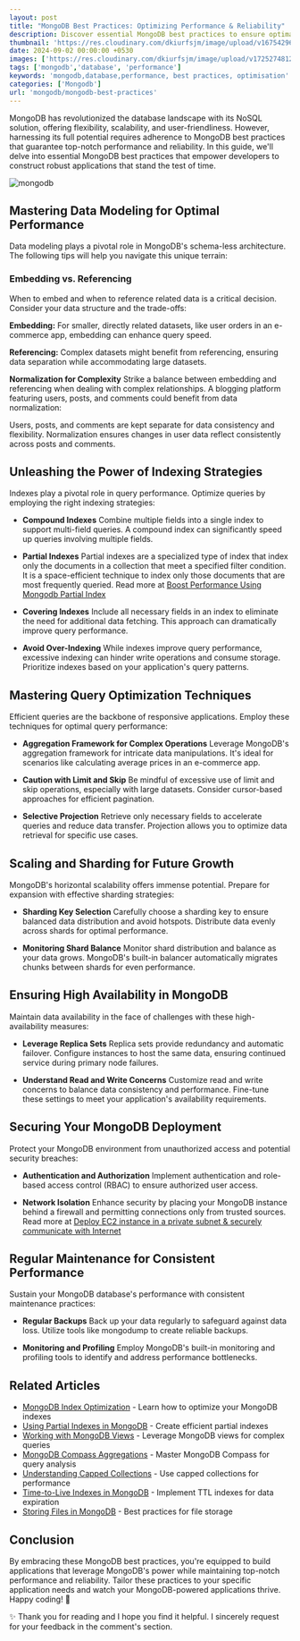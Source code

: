 ```yaml
---
layout: post
title: "MongoDB Best Practices: Optimizing Performance & Reliability"
description: Discover essential MongoDB best practices to ensure optimal performance, reliability, and robust application development with MongoDB's flexible NoSQL solution.
thumbnail: 'https://res.cloudinary.com/dkiurfsjm/image/upload/v1675429691/MongoDB_jeatlj.jpg'
date: 2024-09-02 00:00:00 +0530
images: ['https://res.cloudinary.com/dkiurfsjm/image/upload/v1725274812/mongodb_h7owyy.jpg']
tags: ['mongodb','database', 'performance']
keywords: 'mongodb,database,performance, best practices, optimisation'
categories: ['Mongodb']
url: 'mongodb/mongodb-best-practices'
---
```


MongoDB has revolutionized the database landscape with its NoSQL solution, offering flexibility, scalability, and user-friendliness. However, harnessing its full potential requires adherence to MongoDB best practices that guarantee top-notch performance and reliability. In this guide, we'll delve into essential MongoDB best practices that empower developers to construct robust applications that stand the test of time.

![mongodb](https://res.cloudinary.com/dkiurfsjm/image/upload/v1725274812/mongodb_h7owyy.jpg)

## Mastering Data Modeling for Optimal Performance

Data modeling plays a pivotal role in MongoDB's schema-less architecture. The following tips will help you navigate this unique terrain:

### Embedding vs. Referencing
When to embed and when to reference related data is a critical decision. Consider your data structure and the trade-offs:

**Embedding:** For smaller, directly related datasets, like user orders in an e-commerce app, embedding can enhance query speed.

**Referencing:** Complex datasets might benefit from referencing, ensuring data separation while accommodating large datasets.

**Normalization for Complexity**
Strike a balance between embedding and referencing when dealing with complex relationships. A blogging platform featuring users, posts, and comments could benefit from data normalization:

Users, posts, and comments are kept separate for data consistency and flexibility.
Normalization ensures changes in user data reflect consistently across posts and comments.

## Unleashing the Power of Indexing Strategies
Indexes play a pivotal role in query performance. Optimize queries by employing the right indexing strategies:

- **Compound Indexes**
Combine multiple fields into a single index to support multi-field queries. A compound index can significantly speed up queries involving multiple fields.

- **Partial Indexes**
Partial indexes are a specialized type of index that index only the documents in a collection that meet a specified filter condition. It is a space-efficient technique to index only those documents that are most frequently queried. Read more at [Boost Performance Using Mongodb Partial Index](https://techinsights.manisuec.com/mongodb/mongodb-partial-index/)

- **Covering Indexes**
Include all necessary fields in an index to eliminate the need for additional data fetching. This approach can dramatically improve query performance.

- **Avoid Over-Indexing**
While indexes improve query performance, excessive indexing can hinder write operations and consume storage. Prioritize indexes based on your application's query patterns.

## Mastering Query Optimization Techniques
Efficient queries are the backbone of responsive applications. Employ these techniques for optimal query performance:

- **Aggregation Framework for Complex Operations**
Leverage MongoDB's aggregation framework for intricate data manipulations. It's ideal for scenarios like calculating average prices in an e-commerce app.

- **Caution with Limit and Skip**
Be mindful of excessive use of limit and skip operations, especially with large datasets. Consider cursor-based approaches for efficient pagination.

- **Selective Projection**
Retrieve only necessary fields to accelerate queries and reduce data transfer. Projection allows you to optimize data retrieval for specific use cases.

## Scaling and Sharding for Future Growth
MongoDB's horizontal scalability offers immense potential. Prepare for expansion with effective sharding strategies:

- **Sharding Key Selection**
Carefully choose a sharding key to ensure balanced data distribution and avoid hotspots. Distribute data evenly across shards for optimal performance.

- **Monitoring Shard Balance**
Monitor shard distribution and balance as your data grows. MongoDB's built-in balancer automatically migrates chunks between shards for even performance.

## Ensuring High Availability in MongoDB
Maintain data availability in the face of challenges with these high-availability measures:

- **Leverage Replica Sets**
Replica sets provide redundancy and automatic failover. Configure instances to host the same data, ensuring continued service during primary node failures.

- **Understand Read and Write Concerns**
Customize read and write concerns to balance data consistency and performance. Fine-tune these settings to meet your application's availability requirements.

## Securing Your MongoDB Deployment
Protect your MongoDB environment from unauthorized access and potential security breaches:

- **Authentication and Authorization**
Implement authentication and role-based access control (RBAC) to ensure authorized user access.

- **Network Isolation**
Enhance security by placing your MongoDB instance behind a firewall and permitting connections only from trusted sources. Read more at [Deploy EC2 instance in a private subnet & securely communicate with Internet](https://techinsights.manisuec.com/mongodb/db-ec2-private-subnet-vpc/)

## Regular Maintenance for Consistent Performance
Sustain your MongoDB database's performance with consistent maintenance practices:

- **Regular Backups**
Back up your data regularly to safeguard against data loss. Utilize tools like mongodump to create reliable backups.

- **Monitoring and Profiling**
Employ MongoDB's built-in monitoring and profiling tools to identify and address performance bottlenecks.

## Related Articles
- [MongoDB Index Optimization](https://techinsights.manisuec.com/mongodb/mongodb-index-optimization/) - Learn how to optimize your MongoDB indexes
- [Using Partial Indexes in MongoDB](https://techinsights.manisuec.com/mongodb/mongodb-partial-index/) - Create efficient partial indexes
- [Working with MongoDB Views](https://techinsights.manisuec.com/mongodb/mongodb-views/) - Leverage MongoDB views for complex queries
- [MongoDB Compass Aggregations](https://techinsights.manisuec.com/mongodb/mongodb-compass-aggregations/) - Master MongoDB Compass for query analysis
- [Understanding Capped Collections](https://techinsights.manisuec.com/mongodb/mongodb-capped-collections/) - Use capped collections for performance
- [Time-to-Live Indexes in MongoDB](https://techinsights.manisuec.com/mongodb/time-to-live-index-mongodb/) - Implement TTL indexes for data expiration
- [Storing Files in MongoDB](https://techinsights.manisuec.com/mongodb/storing-files-in-database/) - Best practices for file storage

## Conclusion
By embracing these MongoDB best practices, you're equipped to build applications that leverage MongoDB's power while maintaining top-notch performance and reliability. Tailor these practices to your specific application needs and watch your MongoDB-powered applications thrive. Happy coding! 🚀

✨ Thank you for reading and I hope you find it helpful. I sincerely request for your feedback in the comment's section.

